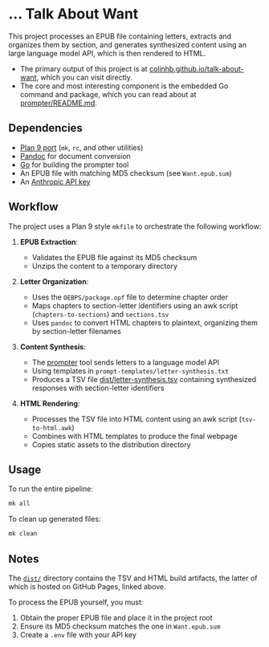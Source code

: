 # ... Talk About Want

This project processes an EPUB file containing letters, extracts and organizes them by section, and generates synthesized content using an large language model API, which is then rendered to HTML.

- The primary output of this project is at [colinhb.github.io/talk-about-want](https://colinhb.github.io/talk-about-want), which you can visit directly.
- The core and most interesting component is the embedded Go command and package, which you can read about at [prompter/README.md](prompter/README.md).

## Dependencies

- [Plan 9 port](https://9fans.github.io/plan9port/) (`mk`, `rc`, and other utilities)
- [Pandoc](https://pandoc.org/) for document conversion
- [Go](https://golang.org/) for building the prompter tool
- An EPUB file with matching MD5 checksum (see `Want.epub.sum`)
- An [Anthropic API key](https://www.anthropic.com/api)

## Workflow

The project uses a Plan 9 style `mkfile` to orchestrate the following workflow:

1. **EPUB Extraction**: 
   - Validates the EPUB file against its MD5 checksum
   - Unzips the content to a temporary directory

2. **Letter Organization**:
   - Uses the `OEBPS/package.opf` file to determine chapter order
   - Maps chapters to section-letter identifiers using an awk script (`chapters-to-sections`) and `sections.tsv`
   - Uses `pandoc` to convert HTML chapters to plaintext, organizing them by section-letter filenames

3. **Content Synthesis**:
   - The [prompter](prompter/README.md) tool sends letters to a language model API
   - Using templates in `prompt-templates/letter-synthesis.txt`
   - Produces a TSV file [dist/letter-synthesis.tsv](dist/letter-synthesis.tsv) containing synthesized responses with section-letter identifiers

4. **HTML Rendering**:
   - Processes the TSV file into HTML content using an awk script (`tsv-to-html.awk`)
   - Combines with HTML templates to produce the final webpage
   - Copies static assets to the distribution directory

## Usage

To run the entire pipeline:

```sh
mk all
```

To clean up generated files:

```sh
mk clean
```

## Notes

The [`dist/`](dist/) directory contains the TSV and HTML build artifacts, the latter of which is hosted on GitHub Pages, linked above. 

To process the EPUB yourself, you must:

1. Obtain the proper EPUB file and place it in the project root
2. Ensure its MD5 checksum matches the one in `Want.epub.sum`
3. Create a `.env` file with your API key

